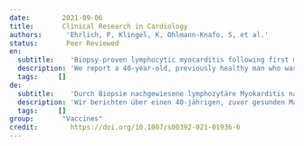 ```yaml
---
date:        2021-09-06
title:       Clinical Research in Cardiology
authors:      'Ehrlich, P, Klingel, K, Ohlmann-Knafo, S, et al.'
status:       Peer Reviewed
en:
  subtitle:    'Biopsy-proven lymphocytic myocarditis following first mRNA COVID-19 vaccination in a 40-year-old male: case report'
  description: 'We report a 40-year-old, previously healthy man who was admitted to our emergency unit by his family doctor because of fever (till 39 °C), headache, chest pain and shortness of breath. Six days ago, he got the first dose of the mRNA COVID-19 vaccine Comirnaty® (BioNTech/Pfizer). Two days after vaccination, he developed fever and headache and another 2 days later, he suffered from resting dyspnea and angina pectoris.'
  tags:     []
de: 
  subtitle:    'Durch Biopsie nachgewiesene lymphozytäre Myokarditis nach erster mRNA-COVID-19-Impfung bei einem 40-jährigen Mann: Fallbericht'
  description: 'Wir berichten über einen 40-jährigen, zuvor gesunden Mann, der von seinem Hausarzt wegen Fieber (bis 39 °C), Kopfschmerzen, Brustschmerzen und Kurzatmigkeit in unsere Notaufnahme eingeliefert wurde. Vor sechs Tagen hatte er die erste Dosis des mRNA-COVID-19-Impfstoffs Comirnaty® (BioNTech/Pfizer) erhalten. Zwei Tage nach der Impfung entwickelte er Fieber und Kopfschmerzen, und weitere 2 Tage später litt er unter Atemnot in Ruhe und Angina pectoris.'
  tags:     []
group:       "Vaccines"
credit:        https://doi.org/10.1007/s00392-021-01936-6
---
```

